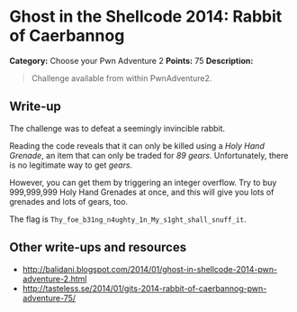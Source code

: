 # Ghost in the Shellcode 2014: Rabbit of Caerbannog

**Category:** Choose your Pwn Adventure 2
**Points:** 75
**Description:**

> Challenge available from within PwnAdventure2.

## Write-up

The challenge was to defeat a seemingly invincible rabbit.

Reading the code reveals that it can only be killed using a _Holy Hand Grenade_, an item that can only be traded for _89 gears_. Unfortunately, there is no legitimate way to get _gears_.

However, you can get them by triggering an integer overflow. Try to buy 999,999,999 Holy Hand Grenades at once, and this will give you lots of grenades and lots of gears, too.

The flag is `Thy_foe_b31ng_n4ughty_1n_My_s1ght_shall_snuff_it`.

## Other write-ups and resources

* <http://balidani.blogspot.com/2014/01/ghost-in-shellcode-2014-pwn-adventure-2.html>
* <http://tasteless.se/2014/01/gits-2014-rabbit-of-caerbannog-pwn-adventure-75/>

